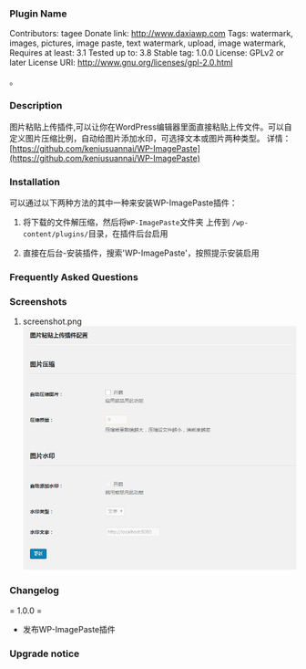 ### Plugin Name
Contributors: tagee
Donate link: http://www.daxiawp.com
Tags: watermark, images, pictures, image paste, text watermark, upload, image watermark,
Requires at least: 3.1
Tested up to: 3.8
Stable tag: 1.0.0
License: GPLv2 or later
License URI: http://www.gnu.org/licenses/gpl-2.0.html

。


### Description

图片粘贴上传插件,可以让你在WordPress编辑器里面直接粘贴上传文件。可以自定义图片压缩比例，自动给图片添加水印，可选择文本或图片两种类型。
详情：[https://github.com/keniusuannai/WP-ImagePaste](https://github.com/keniusuannai/WP-ImagePaste)

### Installation

可以通过以下两种方法的其中一种来安装WP-ImagePaste插件：

1. 将下载的文件解压缩，然后将`WP-ImagePaste`文件夹 上传到 `/wp-content/plugins/`目录，在插件后台启用

2. 直接在后台-安装插件，搜索'WP-ImagePaste'，按照提示安装启用

### Frequently Asked Questions


### Screenshots

1. screenshot.png
![screenshot](https://github.com/keniusuannai/WP-ImagePaste/blob/master/screenshot.png)

### Changelog

= 1.0.0 =
* 发布WP-ImagePaste插件


### Upgrade notice
